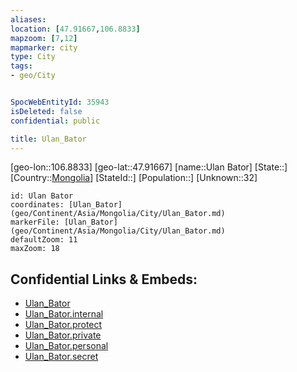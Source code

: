 ```yaml
---
aliases: 
location: [47.91667,106.8833]
mapzoom: [7,12] 
mapmarker: city 
type: City
tags:
- geo/City


SpocWebEntityId: 35943
isDeleted: false
confidential: public

title: Ulan_Bator
---
```

[geo-lon::106.8833]
[geo-lat::47.91667]
[name::Ulan Bator]
[State::]
[Country::[Mongolia](geo/Continent/Asia/Mongolia.md)]
[StateId::]
[Population::]
[Unknown::32]


```leaflet
id: Ulan Bator
coordinates: [Ulan_Bator](geo/Continent/Asia/Mongolia/City/Ulan_Bator.md)
markerFile: [Ulan_Bator](geo/Continent/Asia/Mongolia/City/Ulan_Bator.md)
defaultZoom: 11 
maxZoom: 18
```


## Confidential Links & Embeds: 
- [Ulan_Bator](../../../../../../_public/geo/Continent/Asia/Mongolia/City/Ulan_Bator.md) 
- [Ulan_Bator.internal](../../../../../../_internal/geo/Continent/Asia/Mongolia/City/Ulan_Bator.internal.md) 
- [Ulan_Bator.protect](../../../../../../_protect/geo/Continent/Asia/Mongolia/City/Ulan_Bator.protect.md) 
- [Ulan_Bator.private](../../../../../../_private/geo/Continent/Asia/Mongolia/City/Ulan_Bator.private.md) 
- [Ulan_Bator.personal](../../../../../../_personal/geo/Continent/Asia/Mongolia/City/Ulan_Bator.personal.md) 
- [Ulan_Bator.secret](../../../../../../_secret/geo/Continent/Asia/Mongolia/City/Ulan_Bator.secret.md) 
